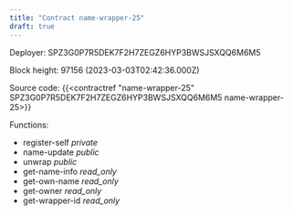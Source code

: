 ```yaml
---
title: "Contract name-wrapper-25"
draft: true
---
```

Deployer: SPZ3G0P7R5DEK7F2H7ZEGZ6HYP3BWSJSXQQ6M6M5


 



Block height: 97156 (2023-03-03T02:42:36.000Z)

Source code: {{<contractref "name-wrapper-25" SPZ3G0P7R5DEK7F2H7ZEGZ6HYP3BWSJSXQQ6M6M5 name-wrapper-25>}}

Functions:

* register-self _private_
* name-update _public_
* unwrap _public_
* get-name-info _read_only_
* get-own-name _read_only_
* get-owner _read_only_
* get-wrapper-id _read_only_
